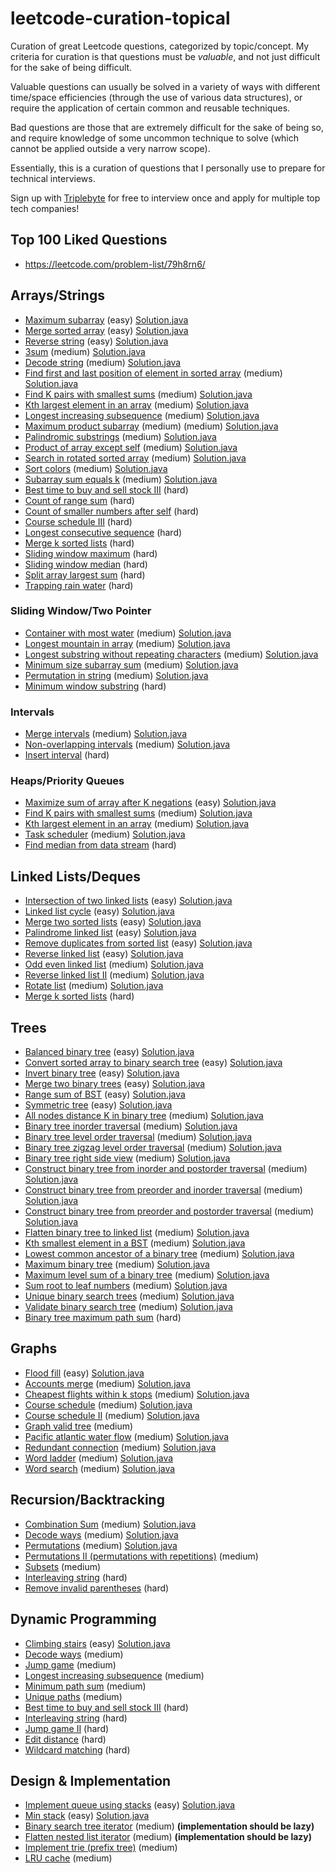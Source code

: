# leetcode-curation-topical
Curation of great Leetcode questions, categorized by topic/concept.
My criteria for curation is that questions must be *valuable*, and not just difficult for the sake of being difficult.

Valuable questions can usually be solved in a variety of ways with different time/space efficiencies (through the use of various data structures), or require the application of certain common and reusable techniques.

Bad questions are those that are extremely difficult for the sake of being so, and require knowledge of some uncommon technique to solve (which cannot be applied outside a very narrow scope).

Essentially, this is a curation of questions that I personally use to prepare for technical interviews.

Sign up with [Triplebyte](https://triplebyte.com/iv/axLndCI/cp) for free to interview once and apply for multiple top tech companies!

## Top 100 Liked Questions
* https://leetcode.com/problem-list/79h8rn6/

## Arrays/Strings
* [Maximum subarray](https://leetcode.com/problems/maximum-subarray/) (easy)  [Solution.java](https://github.com/saidurcse/LeetCode-Solutions-Saidur/blob/main/53_max_sub_array_easy.java)
* [Merge sorted array](https://leetcode.com/problems/merge-sorted-array) (easy) [Solution.java](https://github.com/saidurcse/LeetCode-Solutions-Saidur/blob/main/88_merge-sorted-array-easy.java)
* [Reverse string](https://leetcode.com/problems/reverse-string/) (easy) [Solution.java](https://github.com/saidurcse/LeetCode-Solutions-Saidur/blob/main/344_reverse-string-easy.java)
* [3sum](https://leetcode.com/problems/3sum/) (medium) [Solution.java](https://github.com/saidurcse/LeetCode-Solutions-Saidur/blob/main/15_3sum.java)
* [Decode string](https://leetcode.com/problems/decode-string/) (medium) [Solution.java](https://github.com/saidurcse/LeetCode-Solutions-Saidur/blob/main/394_decode-string.java)
* [Find first and last position of element in sorted array](https://leetcode.com/problems/find-first-and-last-position-of-element-in-sorted-array/) (medium) [Solution.java](https://github.com/saidurcse/LeetCode-Solutions-Saidur/blob/main/34_find-first-and-last-position-of-element-in-sorted-array.java)
* [Find K pairs with smallest sums](https://leetcode.com/problems/find-k-pairs-with-smallest-sums/) (medium) [Solution.java](https://github.com/saidurcse/LeetCode-Solutions-Saidur/blob/main/373_find-k-pairs-with-smallest-sums-medium.java)
* [Kth largest element in an array](https://leetcode.com/problems/kth-largest-element-in-an-array/) (medium) [Solution.java](https://github.com/saidurcse/LeetCode-Solutions-Saidur/blob/main/215_kth-largest-element-in-an-array-medium.java)
* [Longest increasing subsequence](https://leetcode.com/problems/longest-increasing-subsequence/) (medium) [Solution.java](https://github.com/saidurcse/LeetCode-Solutions-Saidur/blob/main/300_longest-increasing-subsequence-medium.java)
* [Maximum product subarray](https://leetcode.com/problems/maximum-product-subarray/) (medium) (medium) [Solution.java](https://github.com/saidurcse/LeetCode-Solutions-Saidur/blob/main/152_maximum-product-subarray-medium.java)
* [Palindromic substrings](https://leetcode.com/problems/palindromic-substrings/) (medium) [Solution.java](https://github.com/saidurcse/LeetCode-Solutions-Saidur/blob/main/647_palindromic-substrings-medium.java)
* [Product of array except self](https://leetcode.com/problems/product-of-array-except-self/) (medium) [Solution.java](https://github.com/saidurcse/LeetCode-Solutions-Saidur/blob/main/238_product-of-array-except-self-medium.java)
* [Search in rotated sorted array](https://leetcode.com/problems/search-in-rotated-sorted-array/) (medium) [Solution.java](https://github.com/saidurcse/LeetCode-Solutions-Saidur/blob/main/33_search-in-rotated-sorted-array-medium.java)
* [Sort colors](https://leetcode.com/problems/sort-colors/) (medium) [Solution.java](https://github.com/saidurcse/LeetCode-Solutions-Saidur/blob/main/75_sort-colors-medium.java)
* [Subarray sum equals k](https://leetcode.com/problems/subarray-sum-equals-k/) (medium) [Solution.java](https://github.com/saidurcse/LeetCode-Solutions-Saidur/blob/main/560_subarray-sum-equals-k-medium.java)
* [Best time to buy and sell stock III](https://leetcode.com/problems/best-time-to-buy-and-sell-stock-iii/) (hard)
* [Count of range sum](https://leetcode.com/problems/count-of-range-sum/) (hard)
* [Count of smaller numbers after self](https://leetcode.com/problems/count-of-smaller-numbers-after-self/) (hard)
* [Course schedule III](https://leetcode.com/problems/course-schedule-iii/) (hard)
* [Longest consecutive sequence](https://leetcode.com/problems/longest-consecutive-sequence/) (hard)
* [Merge k sorted lists](https://leetcode.com/problems/merge-k-sorted-lists) (hard)
* [Sliding window maximum](https://leetcode.com/problems/sliding-window-maximum/) (hard)
* [Sliding window median](https://leetcode.com/problems/sliding-window-median/) (hard)
* [Split array largest sum](https://leetcode.com/problems/split-array-largest-sum/) (hard)
* [Trapping rain water](https://leetcode.com/problems/trapping-rain-water/) (hard)
### Sliding Window/Two Pointer
* [Container with most water](https://leetcode.com/problems/container-with-most-water/) (medium) [Solution.java](https://github.com/saidurcse/LeetCode-Solutions-Saidur/blob/main/11_container-with-most-water-medium.java)
* [Longest mountain in array](https://leetcode.com/problems/longest-mountain-in-array/) (medium) [Solution.java](https://github.com/saidurcse/LeetCode-Solutions-Saidur/blob/main/845_longest-mountain-in-array-medium.java)
* [Longest substring without repeating characters](https://leetcode.com/problems/longest-substring-without-repeating-characters/) (medium) [Solution.java](https://github.com/saidurcse/LeetCode-Solutions-Saidur/blob/main/3_longest-substring-without-repeating-characters-medium.java)
* [Minimum size subarray sum](https://leetcode.com/problems/minimum-size-subarray-sum/) (medium) [Solution.java](https://github.com/saidurcse/LeetCode-Solutions-Saidur/blob/main/209_minimum-size-subarray-sum-medium.java)
* [Permutation in string](https://leetcode.com/problems/permutation-in-string/) (medium) [Solution.java](https://github.com/saidurcse/LeetCode-Solutions-Saidur/blob/main/567_permutation-in-string-medium.java)
* [Minimum window substring](https://leetcode.com/problems/minimum-window-substring/) (hard)
### Intervals
* [Merge intervals](https://leetcode.com/problems/merge-intervals) (medium) [Solution.java](https://github.com/saidurcse/LeetCode-Solutions-Saidur/blob/main/56_merge-intervals-medium.java)
* [Non-overlapping intervals](https://leetcode.com/problems/non-overlapping-intervals/) (medium) [Solution.java](https://github.com/saidurcse/LeetCode-Solutions-Saidur/blob/main/435_non-overlapping-intervals-medium.java)
* [Insert interval](https://leetcode.com/problems/insert-interval/) (hard)
### Heaps/Priority Queues
* [Maximize sum of array after K negations](https://leetcode.com/problems/maximize-sum-of-array-after-k-negations/) (easy) [Solution.java](https://github.com/saidurcse/LeetCode-Solutions-Saidur/blob/main/1005_maximize-sum-of-array-after-k-negations-easy.java)
* [Find K pairs with smallest sums](https://leetcode.com/problems/find-k-pairs-with-smallest-sums/) (medium) [Solution.java](https://github.com/saidurcse/LeetCode-Solutions-Saidur/blob/main/373_find-k-pairs-with-smallest-sums-medium.java)
* [Kth largest element in an array](https://leetcode.com/problems/kth-largest-element-in-an-array/) (medium) [Solution.java](https://github.com/saidurcse/LeetCode-Solutions-Saidur/blob/main/215_kth-largest-element-in-an-array-medium.java)
* [Task scheduler](https://leetcode.com/problems/task-scheduler/) (medium) [Solution.java](https://github.com/saidurcse/LeetCode-Solutions-Saidur/blob/main/621_task-scheduler-medium.java)
* [Find median from data stream](https://leetcode.com/problems/find-median-from-data-stream/) (hard)
## Linked Lists/Deques
* [Intersection of two linked lists](https://leetcode.com/problems/intersection-of-two-linked-lists/) (easy) [Solution.java](https://github.com/saidurcse/LeetCode-Solutions-Saidur/blob/main/160_intersection-of-two-linked-lists-easy.java)
* [Linked list cycle](https://leetcode.com/problems/linked-list-cycle) (easy) [Solution.java](https://github.com/saidurcse/LeetCode-Solutions-Saidur/blob/main/141_linked-list-cycle-easy.java)
* [Merge two sorted lists](https://leetcode.com/problems/merge-two-sorted-lists) (easy) [Solution.java](https://github.com/saidurcse/LeetCode-Solutions-Saidur/blob/main/21_merge-two-sorted-lists-easy.java)
* [Palindrome linked list](https://leetcode.com/problems/palindrome-linked-list/) (easy) [Solution.java](https://github.com/saidurcse/LeetCode-Solutions-Saidur/blob/main/234_palindrome-linked-list-easy.java)
* [Remove duplicates from sorted list](https://leetcode.com/problems/remove-duplicates-from-sorted-list/) (easy) [Solution.java](https://github.com/saidurcse/LeetCode-Solutions-Saidur/blob/main/83_remove-duplicates-from-sorted-list-easy.java)
* [Reverse linked list](https://leetcode.com/problems/reverse-linked-list/) (easy) [Solution.java](https://github.com/saidurcse/LeetCode-Solutions-Saidur/blob/main/206_reverse-linked-list-easy.java)
* [Odd even linked list](https://leetcode.com/problems/odd-even-linked-list/) (medium) [Solution.java](https://github.com/saidurcse/LeetCode-Solutions-Saidur/blob/main/328_odd-even-linked-list-medium.java)
* [Reverse linked list II](https://leetcode.com/problems/reverse-linked-list-ii/) (medium) [Solution.java](https://github.com/saidurcse/LeetCode-Solutions-Saidur/blob/main/92_reverse-linked-list-ii-medium.java)
* [Rotate list](https://leetcode.com/problems/rotate-list/) (medium) [Solution.java](https://github.com/saidurcse/LeetCode-Solutions-Saidur/blob/main/61_rotate-list-medium.java)
* [Merge k sorted lists](https://leetcode.com/problems/merge-k-sorted-lists/) (hard)
## Trees
* [Balanced binary tree](https://leetcode.com/problems/balanced-binary-tree/) (easy) [Solution.java](https://github.com/saidurcse/LeetCode-Solutions-Saidur/blob/main/110_balanced-binary-tree-easy.java)
* [Convert sorted array to binary search tree](https://leetcode.com/problems/convert-sorted-array-to-binary-search-tree/) (easy) [Solution.java](https://github.com/saidurcse/LeetCode-Solutions-Saidur/blob/main/108_convert-sorted-array-to-binary-search-tree-easy.java)
* [Invert binary tree](https://leetcode.com/problems/invert-binary-tree/) (easy) [Solution.java](https://github.com/saidurcse/LeetCode-Solutions-Saidur/blob/main/226_invert-binary-tree-easy.java)
* [Merge two binary trees](https://leetcode.com/problems/merge-two-binary-trees/) (easy) [Solution.java](https://github.com/saidurcse/LeetCode-Solutions-Saidur/blob/main/617_merge-two-binary-trees-easy.java)
* [Range sum of BST](https://leetcode.com/problems/range-sum-of-bst/) (easy) [Solution.java](https://github.com/saidurcse/LeetCode-Solutions-Saidur/blob/main/938_range-sum-of-bst-easy.java)
* [Symmetric tree](https://leetcode.com/problems/symmetric-tree/) (easy) [Solution.java](https://github.com/saidurcse/LeetCode-Solutions-Saidur/blob/main/101_symmetric-tree-easy.java)
* [All nodes distance K in binary tree](https://leetcode.com/problems/all-nodes-distance-k-in-binary-tree/) (medium) [Solution.java](https://github.com/saidurcse/LeetCode-Solutions-Saidur/blob/main/863_all-nodes-distance-k-in-binary-tree-medium.java)
* [Binary tree inorder traversal](https://leetcode.com/problems/binary-tree-inorder-traversal/) (medium) [Solution.java](https://github.com/saidurcse/LeetCode-Solutions-Saidur/blob/main/94_binary-tree-inorder-traversal-medium.java)
* [Binary tree level order traversal](https://leetcode.com/problems/binary-tree-level-order-traversal/) (medium) [Solution.java](https://github.com/saidurcse/LeetCode-Solutions-Saidur/blob/main/102_binary-tree-level-order-traversal-medium.java)
* [Binary tree zigzag level order traversal](https://leetcode.com/problems/binary-tree-zigzag-level-order-traversal/) (medium) [Solution.java](https://github.com/saidurcse/LeetCode-Solutions-Saidur/blob/main/103_binary-tree-zigzag-level-order-traversal-medium.java)
* [Binary tree right side view](https://leetcode.com/problems/binary-tree-right-side-view/) (medium) [Solution.java](https://github.com/saidurcse/LeetCode-Solutions-Saidur/blob/main/199_binary-tree-right-side-view-medium.java)
* [Construct binary tree from inorder and postorder traversal](https://leetcode.com/problems/construct-binary-tree-from-inorder-and-postorder-traversal/) (medium)  [Solution.java](https://github.com/saidurcse/LeetCode-Solutions-Saidur/blob/main/106_construct-binary-tree-from-inorder-and-postorder-traversal-medium.java)
* [Construct binary tree from preorder and inorder traversal](https://leetcode.com/problems/construct-binary-tree-from-preorder-and-inorder-traversal) (medium) [Solution.java](https://github.com/saidurcse/LeetCode-Solutions-Saidur/blob/main/105_construct-binary-tree-from-preorder-and-inorder-traversal-medium.java)
* [Construct binary tree from preorder and postorder traversal](https://leetcode.com/problems/construct-binary-tree-from-preorder-and-postorder-traversal) (medium) [Solution.java](https://github.com/saidurcse/LeetCode-Solutions-Saidur/blob/main/889_construct-binary-tree-from-preorder-and-postorder-traversal-medium.java)
* [Flatten binary tree to linked list](https://leetcode.com/problems/flatten-binary-tree-to-linked-list/) (medium) [Solution.java](https://github.com/saidurcse/LeetCode-Solutions-Saidur/blob/main/114_flatten-binary-tree-to-linked-list-medium.java)
* [Kth smallest element in a BST](https://leetcode.com/problems/kth-smallest-element-in-a-bst/) (medium) [Solution.java](https://github.com/saidurcse/LeetCode-Solutions-Saidur/blob/main/230_kth-smallest-element-in-a-bst-medium.java)
* [Lowest common ancestor of a binary tree](https://leetcode.com/problems/lowest-common-ancestor-of-a-binary-tree/) (medium) [Solution.java](https://github.com/saidurcse/LeetCode-Solutions-Saidur/blob/main/236_lowest-common-ancestor-of-a-binary-tree-meidum.java)
* [Maximum binary tree](https://leetcode.com/problems/maximum-binary-tree/) (medium) [Solution.java](https://github.com/saidurcse/LeetCode-Solutions-Saidur/blob/main/654_maximum-binary-tree-medium.java)
* [Maximum level sum of a binary tree](https://leetcode.com/problems/maximum-level-sum-of-a-binary-tree/) (medium) [Solution.java](https://github.com/saidurcse/LeetCode-Solutions-Saidur/blob/main/1161_maximum-level-sum-of-a-binary-tree-medium.java)
* [Sum root to leaf numbers](https://leetcode.com/problems/sum-root-to-leaf-numbers/) (medium) [Solution.java](https://github.com/saidurcse/LeetCode-Solutions-Saidur/blob/main/129_sum-root-to-leaf-numbers-medium.java)
* [Unique binary search trees](https://leetcode.com/problems/unique-binary-search-trees/) (medium) [Solution.java](https://github.com/saidurcse/LeetCode-Solutions-Saidur/blob/main/96_unique-binary-search-trees-medium.java)
* [Validate binary search tree](https://leetcode.com/problems/validate-binary-search-tree/) (medium) [Solution.java](https://github.com/saidurcse/LeetCode-Solutions-Saidur/blob/main/98_validate-binary-search-tree-medium.java)
* [Binary tree maximum path sum](https://leetcode.com/problems/binary-tree-maximum-path-sum/) (hard)
## Graphs
* [Flood fill](https://leetcode.com/problems/flood-fill/) (easy) [Solution.java](https://github.com/saidurcse/LeetCode-Solutions-Saidur/blob/main/733_flood-fill-easy.java)
* [Accounts merge](https://leetcode.com/problems/accounts-merge) (medium) [Solution.java](https://github.com/saidurcse/LeetCode-Solutions-Saidur/blob/main/721_accounts-merge-medium.java)
* [Cheapest flights within k stops](https://leetcode.com/problems/cheapest-flights-within-k-stops/) (medium) [Solution.java](https://github.com/saidurcse/LeetCode-Solutions-Saidur/blob/main/787_cheapest-flights-within-k-stops-medium.java)
* [Course schedule](https://leetcode.com/problems/course-schedule/) (medium) [Solution.java](https://github.com/saidurcse/LeetCode-Solutions-Saidur/blob/main/207_course-schedule-medium.java)
* [Course schedule II](https://leetcode.com/problems/course-schedule-ii/) (medium) [Solution.java](https://github.com/saidurcse/LeetCode-Solutions-Saidur/blob/main/210_course-schedule-ii-medium.java)
* [Graph valid tree](https://leetcode.com/problems/graph-valid-tree/) (medium) 
* [Pacific atlantic water flow](https://leetcode.com/problems/pacific-atlantic-water-flow/) (medium) [Solution.java](https://github.com/saidurcse/LeetCode-Solutions-Saidur/blob/main/417_pacific-atlantic-water-flow-medium.java)
* [Redundant connection](https://leetcode.com/problems/redundant-connection) (medium) [Solution.java](https://github.com/saidurcse/LeetCode-Solutions-Saidur/blob/main/654_maximum-binary-tree-medium.java)
* [Word ladder](https://leetcode.com/problems/word-ladder/) (medium) [Solution.java](https://github.com/saidurcse/LeetCode-Solutions-Saidur/blob/main/127_word-ladder-medium.java)
* [Word search](https://leetcode.com/problems/word-search/) (medium) [Solution.java](https://github.com/saidurcse/LeetCode-Solutions-Saidur/blob/main/79_word-search-medium.java)
## Recursion/Backtracking
* [Combination Sum](https://leetcode.com/problems/combination-sum/) (medium) [Solution.java](https://github.com/saidurcse/LeetCode-Solutions-Saidur/blob/main/39_combination-sum-medium.java)
* [Decode ways](https://leetcode.com/problems/decode-ways/) (medium) [Solution.java](https://github.com/saidurcse/LeetCode-Solutions-Saidur/blob/main/91_decode-ways-medium.java)
* [Permutations](https://leetcode.com/problems/permutations/) (medium) [Solution.java](https://github.com/saidurcse/LeetCode-Solutions-Saidur/blob/main/46_permutations-medium.java)
* [Permutations II (permutations with repetitions)](https://leetcode.com/problems/permutations-ii/) (medium)
* [Subsets](https://leetcode.com/problems/subsets/) (medium)
* [Interleaving string](https://leetcode.com/problems/interleaving-string/) (hard)
* [Remove invalid parentheses](https://leetcode.com/problems/remove-invalid-parentheses/) (hard)
## Dynamic Programming
* [Climbing stairs](https://leetcode.com/problems/climbing-stairs/) (easy) [Solution.java](https://github.com/saidurcse/LeetCode-Solutions-Saidur/blob/main/70_climbing-stairs-easy.java)
* [Decode ways](https://leetcode.com/problems/decode-ways/) (medium)
* [Jump game](https://leetcode.com/problems/jump-game/) (medium)
* [Longest increasing subsequence](https://leetcode.com/problems/longest-increasing-subsequence/) (medium)
* [Minimum path sum](https://leetcode.com/problems/minimum-path-sum/) (medium)
* [Unique paths](https://leetcode.com/problems/unique-paths/) (medium)
* [Best time to buy and sell stock III](https://leetcode.com/problems/best-time-to-buy-and-sell-stock-iii/) (hard)
* [Interleaving string](https://leetcode.com/problems/interleaving-string/) (hard)
* [Jump game II](https://leetcode.com/problems/jump-game-ii) (hard)
* [Edit distance](https://leetcode.com/problems/edit-distance/) (hard)
* [Wildcard matching](https://leetcode.com/problems/wildcard-matching/) (hard)
## Design & Implementation
* [Implement queue using stacks](https://leetcode.com/problems/implement-queue-using-stacks/) (easy) [Solution.java](https://github.com/saidurcse/LeetCode-Solutions-Saidur/blob/main/232_implement-queue-using-stacks-easy.java)
* [Min stack](https://leetcode.com/problems/min-stack/) (easy) [Solution.java](https://github.com/saidurcse/LeetCode-Solutions-Saidur/blob/main/155_min-stack-easy.java)
* [Binary search tree iterator](https://leetcode.com/problems/binary-search-tree-iterator/) (medium) **(implementation should be lazy)**
* [Flatten nested list iterator](https://leetcode.com/problems/flatten-nested-list-iterator/) (medium) **(implementation should be lazy)**
* [Implement trie (prefix tree)](https://leetcode.com/problems/implement-trie-prefix-tree/) (medium)
* [LRU cache](https://leetcode.com/problems/lru-cache) (medium)
